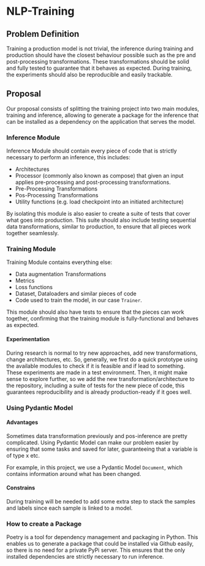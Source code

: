 # NLP-Training
## Problem Definition
Training a production model is not trivial, the inference during training and production should have the closest 
behaviour possible such as the pre and post-processing transformations. These transformations should be solid and fully
tested to guarantee that it behaves as expected. During training, the experiments should also be
reproducible and easily trackable.

## Proposal
Our proposal consists of splitting the training project into two main modules, training and inference, allowing to
generate a package for the inference that can be installed as a dependency on the application that serves the model.

### Inference Module
Inference Module should contain every piece of code that is strictly necessary to perform an inference, this includes:
- Architectures
- Processor (commonly also known as compose) that given an input applies pre-processing and post-processing transformations.
- Pre-Processing Transformations
- Pos-Processing Transformations
- Utility functions (e.g. load checkpoint into an initiated architecture)

By isolating this module is also easier to create a suite of tests that cover what goes into production. This suite 
should also include testing sequential data transformations, similar to production, to ensure that all pieces work 
together seamlessly.

### Training Module
Training Module contains everything else:
- Data augmentation Transformations
- Metrics
- Loss functions
- Dataset, Dataloaders and similar pieces of code
- Code used to train the model, in our case `Trainer`.

This module should also have tests to ensure that the pieces can work together, confirming that the training module is 
fully-functional and behaves as expected.

#### Experimentation
During research is normal to try new approaches, add new transformations, change architectures, etc. So, generally, we 
first do a quick prototype using the available modules to check if it is feasible and if lead to something. These 
experiments are made in a test environment. Then, it might make sense to explore further, so we add the new 
transformation/architecture to the repository, including a suite of tests for the new piece of code, this guarantees 
reproducibility and is already production-ready if it goes well.

### Using Pydantic Model
#### Advantages
Sometimes data transformation previously and pos-inference are pretty complicated. Using Pydantic Model can make our 
problem easier by ensuring that some tasks and saved for later, guaranteeing that a variable is of type x etc.

For example, in this project, we use a Pydantic Model `Document`, which contains information around what has been changed.

#### Constrains
During training will be needed to add some extra step to stack the samples and labels since each sample is linked to a 
model.

### How to create a Package
Poetry is a tool for dependency management and packaging in Python. 
This enables us to generate a package that could be installed via Github easily, so there is no need for a private PyPi 
server. This ensures that the only installed dependencies are strictly necessary to run inference.
